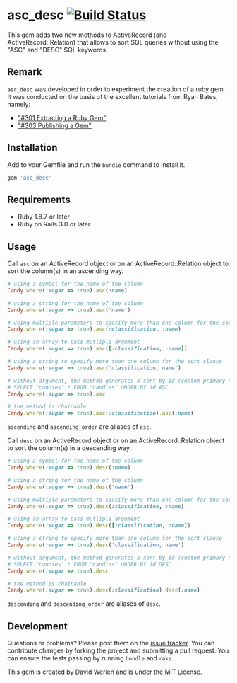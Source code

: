 # asc_desc [![Build Status](https://secure.travis-ci.org/dwerlen/asc_desc.png)](https://secure.travis-ci.org/dwerlen/asc_desc)

This gem adds two new methods to ActiveRecord (and ActiveRecord::Relation) that allows to sort SQL queries without using
the "ASC" and "DESC" SQL keywords.

## Remark

`asc_desc` was developed in order to experiment the creation of a ruby gem. 
It was conducted on the basis of the excellent tutorials from Ryan Bates, namely:

* ["#301 Extracting a Ruby Gem"](http://railscasts.com/episodes/301-extracting-a-ruby-gem)
* ["#303 Publishing a Gem"](http://railscasts.com/episodes/303-publishing-a-gem)


## Installation

Add to your Gemfile and run the `bundle` command to install it.

 ```ruby
 gem 'asc_desc'
 ```


## Requirements

* Ruby 1.8.7 or later
* Ruby on Rails 3.0 or later


## Usage

Call `asc` on an ActiveRecord object or on an ActiveRecord::Relation object to sort the column(s) in an ascending way.

 ```ruby
 # using a symbol for the name of the column
 Candy.where(:sugar => true).asc(:name)
 
 # using a string for the name of the column
 Candy.where(:sugar => true).asc('name')

 # using multiple parameters to specify more than one column for the sort clause
 Candy.where(:sugar => true).asc(:classification, :name)

 # using an array to pass mutliple argument
 Candy.where(:sugar => true).asc([:classification, :name])
 
 # using a string to specify more than one column for the sort clause
 Candy.where(:sugar => true).asc('classification, name')
 
 # without argument, the method generates a sort by id (custom primary key supported)
 # SELECT "candies".* FROM "candies" ORDER BY id ASC
 Candy.where(:sugar => true).asc
 
 # the method is chainable
 Candy.where(:sugar => true).asc(:classification).asc(:name)
 ```

`ascending` and `ascending_order` are aliases of `asc`.


Call `desc` on an ActiveRecord object or on an ActiveRecord::Relation object to sort the column(s) in a descending way.

 ```ruby
 # using a symbol for the name of the column
 Candy.where(:sugar => true).desc(:name)
 
 # using a string for the name of the column
 Candy.where(:sugar => true).desc('name')
 
 # using multiple parameters to specify more than one column for the sort clause
 Candy.where(:sugar => true).desc(:classification, :name)
 
 # using an array to pass mutliple argument
 Candy.where(:sugar => true).desc([:classification, :name])
 
 # using a string to specify more than one column for the sort clause
 Candy.where(:sugar => true).desc('classification, name')
 
 # without argument, the method generates a sort by id (custom primary key supported)
 # SELECT "candies".* FROM "candies" ORDER BY id DESC
 Candy.where(:sugar => true).desc
 
 # the method is chainable
 Candy.where(:sugar => true).desc(:classification).desc(:name)
 ```

`descending` and `descending_order` are aliases of `desc`.


## Development

Questions or problems? Please post them on the [issue tracker](https://github.com/dwerlen/asc_desc/issues).
You can contribute changes by forking the project and submitting a pull request.
You can ensure the tests passing by running `bundle` and `rake`.

This gem is created by David Werlen and is under the MIT License.
